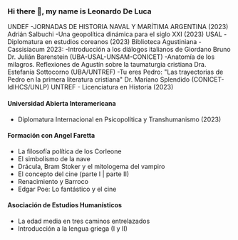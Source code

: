 ### Hi there 👋, my name is Leonardo De Luca

UNDEF
  -JORNADAS DE HISTORIA NAVAL Y MARÍTIMA ARGENTINA (2023)
Adrián Salbuchi
  -Una geopolítica dinámica para el siglo XXI (2023)
USAL
  -Diplomatura en estudios coreanos (2023)
Biblioteca Agustiniana
  -Cassisiacum 2023:
    -Introducción a los diálogos italianos de Giordano Bruno
      Dr. Julián Barenstein (UBA-USAL-UNSAM-CONICET)
    -Anatomía de los milagros. Reflexiones de Agustín sobre la taumaturgia cristiana
      Dra. Estefanía Sottocorno (UBA/UNTREF)
    -Tu eres Pedro: "Las trayectorias de Pedro en la primera literatura cristiana"
      Dr. Mariano Splendido (CONICET-IdIHCS/UNLP)
UNTREF - Licenciatura en Historia (2023)
#### Universidad Abierta Interamericana
- Diplomatura Internacional en Psicopolítica y Transhumanismo (2023)

#### Formación con Angel Faretta

  - La filosofía política de los Corleone  
  - El simbolismo de la nave 
  - Drácula, Bram Stoker y el mitologema del vampiro  
  - El concepto del cine (parte I | parte II) 
  - Renacimiento y Barroco  
  - Edgar Poe: Lo fantástico y el cine

#### Asociación de Estudios Humanísticos

  - La edad media en tres caminos entrelazados
  - Introducción a la lengua griega (I y II)



